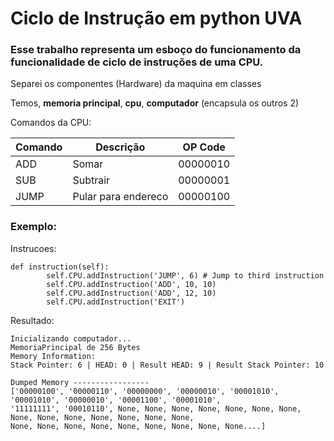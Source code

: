 # Ciclo de Instrução em python UVA
### Esse trabalho representa um esboço do funcionamento da funcionalidade de ciclo de instruções de uma CPU.

Separei os componentes (Hardware) da maquina em classes

Temos, **memoria principal**, **cpu**, **computador** (encapsula os outros 2)

Comandos da CPU:

| Comando | Descrição | OP Code |
| --- | --- | --- |
| ADD | Somar | 00000010 |
| SUB | Subtrair | 00000001 |
| JUMP | Pular para endereco | 00000100 |

### Exemplo:

Instrucoes:
```
def instruction(self):
        self.CPU.addInstruction('JUMP', 6) # Jump to third instruction
        self.CPU.addInstruction('ADD', 10, 10)
        self.CPU.addInstruction('ADD', 12, 10)
        self.CPU.addInstruction('EXIT')
```
Resultado:
```
Inicializando computador...
MemoriaPrincipal de 256 Bytes
Memory Information:
Stack Pointer: 6 | HEAD: 0 | Result HEAD: 9 | Result Stack Pointer: 10

Dumped Memory -----------------
['00000100', '00000110', '00000000', '00000010', '00001010', '00001010', '00000010', '00001100', '00001010', 
'11111111', '00010110', None, None, None, None, None, None, None, None, None, None, None, None, None, None, 
None, None, None, None, None, None, None, None, None....]
```


